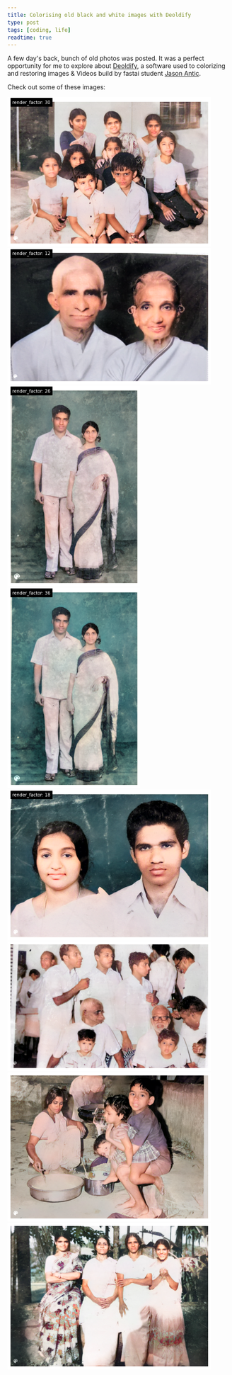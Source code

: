 ```yaml
---
title: Colorising old black and white images with Deoldify
type: post
tags: [coding, life]
readtime: true
---
```


A few day's back, bunch of old photos was posted. It was a perfect opportunity for me to explore about
[Deoldify](https://deoldify.ai/), a software used to colorizing and restoring images & Videos build by fastai student
[Jason Antic](https://twitter.com/citnaj).

Check out some of these images:

![](/img/old_photos/color1.png)
![](/img/old_photos/color2.png)
![](/img/old_photos/color3.png)
![](/img/old_photos/color4.png)
![](/img/old_photos/color5.png)
![](/img/old_photos/color6.png)
![](/img/old_photos/color7.png)
![](/img/old_photos/color8.png)


